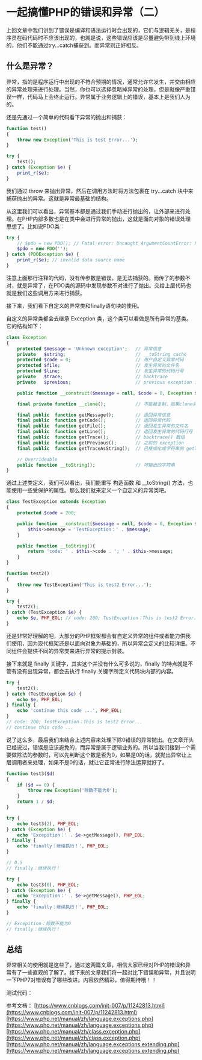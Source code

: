 # 一起搞懂PHP的错误和异常（二）

上回文章中我们讲到了错误是编译和语法运行时会出现的，它们与逻辑无关，是程序员在码代码时不应该出现的，也就是说，这些错误应该是尽量避免带到线上环境的，他们不能通过try...catch捕获到。而异常则正好相反。

## 什么是异常？

异常，指的是程序运行中出现的不符合预期的情况，通常允许它发生，并交由相应的异常处理来进行处理。当然，你也可以选择忽略掉异常的处理，但是就像严重错误一样，代码马上会终止运行。异常属于业务逻辑上的错误，基本上是我们人为的。

还是先通过一个简单的代码看下异常的抛出和捕获：

```php
function test()
{
    throw new Exception('This is test Error...');
}

try {
    test();
} catch (Exception $e) {
    print_r($e);
}
```

我们通过 throw 来抛出异常，然后在调用方法时将方法包裹在 try...catch 块中来捕获抛出的异常。这就是异常最基础的结构。

从这里我们可以看出，异常基本都是通过我们手动进行抛出的，让外部来进行处理。在PHP内部多数也是在类中会进行异常的抛出，这就是面向对象的错误处理思想了。比如说PDO类：

```php
try {
    // $pdo = new PDO(); // Fatal error: Uncaught ArgumentCountError: PDO::__construct() expects at least 1 parameter, 0 given
    $pdo = new PDO('');
} catch (PDOException $e) {
    print_r($e); // invalid data source name
}
```

注意上面那行注释的代码，没有传参数是错误，是无法捕获的。而传了的参数不对，就是异常了，在PDO类的源码中发现参数不对进行了抛出。交给上层代码也就是我们这些调用方来进行捕获。

接下来，我们看下自定义的异常类和finally语句块的使用。

自定义的异常类都会去继承 Exception 类，这个类可以看做是所有异常的基类。它的结构如下：

```php
class Exception
{
    protected $message = 'Unknown exception';   // 异常信息
    private   $string;                          // __toString cache
    protected $code = 0;                        // 用户自定义异常代码
    protected $file;                            // 发生异常的文件名
    protected $line;                            // 发生异常的代码行号
    private   $trace;                           // backtrace
    private   $previous;                        // previous exception if nested exception

    public function __construct($message = null, $code = 0, Exception $previous = null);

    final private function __clone();           // 不能被复制，如果clone异常类将直接产生致命错误

    final public  function getMessage();        // 返回异常信息
    final public  function getCode();           // 返回异常代码
    final public  function getFile();           // 返回发生异常的文件名
    final public  function getLine();           // 返回发生异常的代码行号
    final public  function getTrace();          // backtrace() 数组
    final public  function getPrevious();       // 之前的 exception
    final public  function getTraceAsString();  // 已格成化成字符串的 getTrace() 信息

    // Overrideable
    public function __toString();               // 可输出的字符串
}
```

通过上述类定义，我们可以看出，我们能重写 构造函数 和 __toString() 方法，也能使用一些受保护的属性。那么我们就来定义一个自定义的异常类吧。

```php
class TestException extends Exception
{
    protected $code = 200;

    public function __construct($message = null, $code = 0, Exception $previous = null){
        $this->message = 'TestException：' . $message;
    }

    public function __toString(){
        return 'code: ' . $this->code . '; ' . $this->message;
    }
}

function test2()
{
    throw new TestException('This is test2 Error...');
}

try {
    test2();
} catch (TestException $e) {
    echo $e, PHP_EOL; // code: 200; TestException：This is test2 Error...
}
```

还是非常好理解的吧，大部分的PHP框架都会有自定义异常的组件或者能力供我们使用，因为现代框架还是以面向对象为基础的，所以异常会定义的比较详细。不同组件会提供不同的异常类来进行异常的提示封装。

接下来就是 finally 关键字，其实这个并没有什么可多说的，finally 的特点就是不管有没有出现异常，都会去执行 finally 关键字所定义代码块内部的内容。

```php
try {
    test2();
} catch (TestException $e) {
    echo $e, PHP_EOL; 
} finally {
    echo 'continue this code ...', PHP_EOL;
}
// code: 200; TestException：This is test2 Error...
// continue this code ...
```

说了这么多，最后我们来结合上述内容来处理下除0错误的异常抛出。在文章开头已经说过，错误是应该避免的，而异常是属于逻辑业务的。所以当我们接到一个需要做除法的参数时，可以先判断这个数是否为0，如果是0的话，就抛出异常让上层调用者来处理，如果不是0的话，就让它正常进行除法运算就好了。

```php
function test3($d)
{
    if ($d == 0) {
        throw new Exception('除数不能为0');
    }
    return 1 / $d;
}

try {
    echo test3(2), PHP_EOL;
} catch (Exception $e) {
    echo 'Excepition：' . $e->getMessage(), PHP_EOL;
} finally {
    echo 'finally：继续执行！', PHP_EOL;
}

// 0.5
// finally：继续执行！

try {
    echo test3(0), PHP_EOL;
} catch (Exception $e) {
    echo 'Excepition：' . $e->getMessage(), PHP_EOL;
} finally {
    echo 'finally：继续执行！', PHP_EOL;
}

// Excepition：除数不能为0
// finally：继续执行！
```

## 总结
异常相关的使用就是这些了，通过这两篇文章，相信大家已经对PHP的错误和异常有了一些直观的了解了。接下来的文章我们将一起对比下错误和异常，并且说明一下PHP7对错误有了哪些改进。内容依然精彩，值得期待哦！！

测试代码：


参考文档：
[https://www.cnblogs.com/init-007/p/11242813.html](https://www.cnblogs.com/init-007/p/11242813.html)
[https://www.php.net/manual/zh/language.exceptions.php](https://www.php.net/manual/zh/language.exceptions.php)
[https://www.php.net/manual/zh/class.exception.php](https://www.php.net/manual/zh/class.exception.php)
[https://www.php.net/manual/zh/language.exceptions.extending.php](https://www.php.net/manual/zh/language.exceptions.extending.php)


